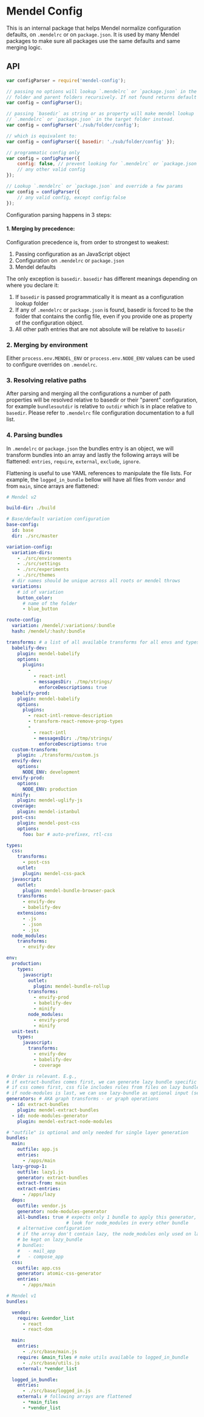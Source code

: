 # Mendel Config

This is an internal package that helps Mendel normalize configuration defaults, on `.mendelrc` or on `package.json`. It is used by many Mendel packages to make sure all packages use the same defaults and same merging logic.

## API

```js
var configParser = require('mendel-config');

// passing no options will lookup `.mendelrc` or `package.json` in the current
// folder and parent folders recursively. If not found returns default config.
var config = configParser();

// passing `basedir` as string or as property will make mendel lookup
// `.mendelrc` or `package.json` in the target folder instead.
var config = configParser('./sub/folder/config');

// which is equivalent to:
var config = configParser({ basedir: './sub/folder/config' });

// programmatic config only
var config = configParser({
    config: false, // prevent looking for `.mendelrc` or `package.json`
    // any other valid config
});

// Lookup `.mendelrc` or `package.json` and override a few params
var config = configParser({
    // any valid config, except config:false
});
```

Configuration parsing happens in 3 steps:

#### 1. Merging by precedence:

Configuration precedence is, from order to strongest to weakest:

  1. Passing configuration as an JavaScript object
  2. Configuration on `.mendelrc` or `package.json`
  3. Mendel defaults

The only exception is `basedir`. `basedir` has different meanings depending on where you declare it:

  1. If `basedir` is passed programmatically it is meant as a configuration lookup folder
  2. If any of `.mendelrc` or `package.json` is found, basedir is forced to be the folder that contains the config file, even if you provide one as property of the configuration object.
  3. All other path entries that are not absolute will be relative to `basedir`

### 2. Merging by environment

Either `process.env.MENDEL_ENV` or `process.env.NODE_ENV` values can be used to configure overrides on `.mendelrc`.

### 3. Resolving relative paths

After parsing and merging all the configurations a number of path properties will be resolved relative to basedir or their "parent" configuration, for example `bundlesoutdir` is relative to `outdir` which is in place relative to `basedir`. Please refer to `.mendelrc` file configuration documentation to a full list.

### 4. Parsing bundles

In `.mendelrc` or `package.json` the bundles entry is an object, we will transform bundles into an array and lastly the following arrays will be flattened: `entries`, `require`, `external`, `exclude`, `ignore`.

Flattening is useful to use YAML references to manipulate the file lists. For example, the `logged_in_bundle` bellow will have all files from `vendor` and from `main`, since arrays are flattened:

```yml
# Mendel v2

build-dir: ./build

# Base/default variation configuration
base-config:
  id: base
  dir: ./src/master

variation-config:
  variation-dirs:
    - ./src/environments
    - ./src/settings
    - ./src/experiments
    - ./src/themes
  # dir names should be unique across all roots or mendel throws
  variations:
    # id of variation
    button_color:
      # name of the folder
      - blue_button

route-config:
  variation: /mendel/:variations/:bundle
  hash: /mendel/:hash/:bundle

transforms: # a list of all available transforms for all envs and types
  babelify-dev:
    plugin: mendel-babelify
    options:
      plugins:
        -
          - react-intl
          - messagesDir: ./tmp/strings/
            enforceDescriptions: true
  babelify-prod:
    plugin: mendel-babelify
    options:
      plugins:
        - react-intl-remove-description
        - transform-react-remove-prop-types
        -
          - react-intl
          - messagesDir: ./tmp/strings/
            enforceDescriptions: true
  custom-transform:
    plugin: ./transforms/custom.js
  envify-dev:
    options:
      NODE_ENV: development
  envify-prod:
    options:
      NODE_ENV: production
  minify:
    plugin: mendel-uglify-js
  coverage:
    plugin: mendel-istanbul
  post-css:
    plugin: mendel-post-css
    options:
      foo: bar # auto-prefixex, rtl-css

types:
  css:
    transforms:
      - post-css
    outlet:
      plugin: mendel-css-pack
  javascript:
    outlet:
      plugin: mendel-bundle-browser-pack
    transforms:
      - envify-dev
      - babelify-dev
    extensions:
      - .js
      - .json
      - .jsx
  node_modules:
    transforms:
      - envify-dev

env:
  production:
    types:
      javascript:
        outlet:
          plugin: mendel-bundle-rollup
        transforms:
          - envify-prod
          - babelify-dev
          - minify
        node_modules:
          - envify-prod
          - minify
  unit-test:
    types:
      javascript:
        transforms:
          - envify-dev
          - babelify-dev
          - coverage

# Order is relevant. E.g.,
# if extract-bundles comes first, we can generate lazy bundle specific css
# if css comes first, css file includes rules from files on lazy bundles
# if node-modules is last, we can use lazy-bundle as optional input (see below)
generators: # AKA graph transforms - or graph operations
  - id: extract-bundles
    plugin: mendel-extract-bundles
  - id: node-modules-generator
    plugin: mendel-extract-node-modules

# "outfile" is optional and only needed for single layer generation
bundles:
  main:
    outfile: app.js
    entries:
      - /apps/main
  lazy-group-1:
    outfile: lazy1.js
    generator: extract-bundles
    extract-from: main
    extract-entries:
      - /apps/lazy
  deps:
    outfile: vendor.js
    generator: node-modules-generator
    all-bundles: true # expects only 1 bundle to apply this generator, or throws
                      # look for node_modules in every other bundle
    # alternative configuration
    # if the array don't contain lazy, the node_modules only used on lazy would
    # be kept on lazy_bundle
    # bundles:
    #   - mail_app
    #   - compose_app
  css:
    outfile: app.css
    generator: atomic-css-generator
    entries:
      - /apps/main
```

```yml
# Mendel v1
bundles:

  vendor:
    require: &vendor_list
      - react
      - react-dom

  main:
    entries:
      - ./src/base/main.js
    require: &main_files # make utils available to logged_in_bundle
      - ./src/base/utils.js
    external: *vendor_list

  logged_in_bundle:
    entries:
      - ./src/base/logged_in.js
    external: # following arrays are flattened
      - *main_files
      - *vendor_list
```
